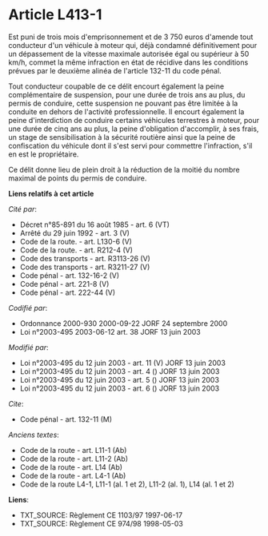 # Article L413-1

Est puni de trois mois d'emprisonnement et de 3 750 euros d'amende tout conducteur d'un véhicule à moteur qui, déjà condamné
définitivement pour un dépassement de la vitesse maximale autorisée égal ou supérieur à 50 km/h, commet la même infraction en
état de récidive dans les conditions prévues par le deuxième alinéa de l'article 132-11 du code pénal.

Tout conducteur coupable de ce délit encourt également la peine complémentaire de suspension, pour une durée de trois ans au
plus, du permis de conduire, cette suspension ne pouvant pas être limitée à la conduite en dehors de l'activité
professionnelle. Il encourt également la peine d'interdiction de conduire certains véhicules terrestres à moteur, pour une
durée de cinq ans au plus, la peine d'obligation d'accomplir, à ses frais, un stage de sensibilisation à la sécurité routière
ainsi que la peine de confiscation du véhicule dont il s'est servi pour commettre l'infraction, s'il en est le propriétaire.

Ce délit donne lieu de plein droit à la réduction de la moitié du nombre maximal de points du permis de conduire.

**Liens relatifs à cet article**

_Cité par_:

  - Décret n°85-891 du 16 août 1985 - art. 6 (VT)
  - Arrêté du 29 juin 1992 - art. 3 (V)
  - Code de la route. - art. L130-6 (V)
  - Code de la route. - art. R212-4 (V)
  - Code des transports - art. R3113-26 (V)
  - Code des transports - art. R3211-27 (V)
  - Code pénal - art. 132-16-2 (V)
  - Code pénal - art. 221-8 (V)
  - Code pénal - art. 222-44 (V)

_Codifié par_:

  - Ordonnance 2000-930 2000-09-22 JORF 24 septembre 2000
  - Loi n°2003-495 2003-06-12 art. 38 JORF 13 juin 2003

_Modifié par_:

  - Loi n°2003-495 du 12 juin 2003 - art. 11 (V) JORF 13 juin 2003
  - Loi n°2003-495 du 12 juin 2003 - art. 4 () JORF 13 juin 2003
  - Loi n°2003-495 du 12 juin 2003 - art. 5 () JORF 13 juin 2003
  - Loi n°2003-495 du 12 juin 2003 - art. 6 () JORF 13 juin 2003

_Cite_:

  - Code pénal - art. 132-11 (M)

_Anciens textes_:

  - Code de la route - art. L11-1 (Ab)
  - Code de la route - art. L11-2 (Ab)
  - Code de la route - art. L14 (Ab)
  - Code de la route - art. L4-1 (Ab)
  - Code de la route L4-1, L11-1 (al. 1 et 2), L11-2 (al. 1), L14 (al. 1 et 2)

**Liens**:

  - TXT_SOURCE: Règlement CE 1103/97 1997-06-17
  - TXT_SOURCE: Règlement CE 974/98 1998-05-03
